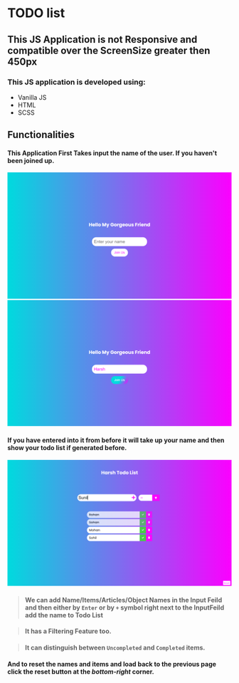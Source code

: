# TODO list 
## This JS Application is not Responsive and compatible over the ScreenSize greater then 450px
### This JS application is developed using:
* Vanilla JS
* HTML
* SCSS


## Functionalities
#### This Application First Takes input the name of the user. If you haven't been joined up.
![Landing Page](./images/LandingPage.png)
![Landing Page](./images/LandingPage2.png)

#### If you have entered into it from before it will take up your name and then show your todo list if generated before.

![Todo Page](./images/TodoPage1.png)

> #### We can add Name/Items/Articles/Object Names in the Input Feild and then either by ```Enter``` or by ```+``` symbol right next to the InputFeild add the name to Todo List

> #### It has a Filtering Feature too.

> #### It can distinguish between __```Uncompleted```__ and __```Completed```__ items. 

#### And to reset the names and items and load back to the previous page click the reset button at the _**bottom-right**_ corner.


